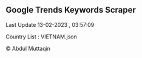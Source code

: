 

## Google Trends Keywords Scraper 
 
Last Update 13-02-2023 , 03:57:09

Country List :
VIETNAM.json



© Abdul Muttaqin 
